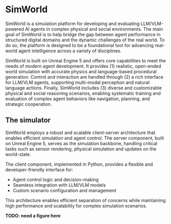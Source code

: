 # SimWorld

SimWorld is a simulation platform for developing and evaluating LLM/VLM-powered AI agents in complex physical and social environments. The main goal of SimWorld is to help bridge the gap between agent performance in structured digital domains and the dynamic challenges of the real world. To do so, the platform is designed to be a foundational tool for advancing real-world agent intelligence across a variety of disciplines.

SimWorld is built on Unreal Engine 5 and offers core capabilities to meet the needs of modern agent development. It provides (1) realistic, open-ended world simulation with accurate physics and language-based procedural generation. Control and interaction are handled through (2) a rich interface for LLM/VLM agents, supporting multi-modal perception and natural language actions. Finally, SimWorld includes (3) diverse and customizable physical and social reasoning scenarios, enabling systematic training and evaluation of complex agent behaviors like navigation, planning, and strategic cooperation.

## The simulator

SimWorld employs a robust and scalable client-server architecture that enables efficient simulation and agent control. The server component, built on Unreal Engine 5, serves as the simulation backbone, handling critical tasks such as sensor rendering, physical simulation and updates on the world-state.

The client component, implemented in Python, provides a flexible and developer-friendly interface for:
- Agent control logic and decision-making
- Seamless integration with LLM/VLM models
- Custom scenario configuration and management

This architecture enables efficient separation of concerns while maintaining high performance and scalability for complex simulation scenarios.

**TODO: need a figure here**
